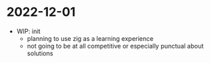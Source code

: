 # 2022-12-01

- WIP: init
  - planning to use zig as a learning experience
  - not going to be at all competitive or especially punctual about solutions

